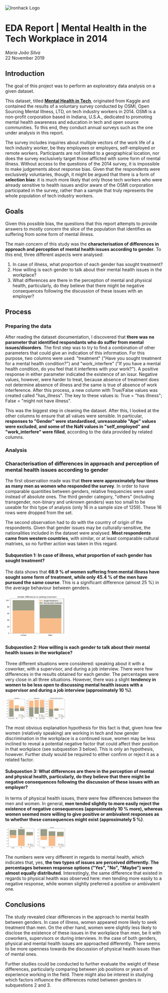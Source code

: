 <img src="https://bit.ly/2VnXWr2" alt="Ironhack Logo" width="100"/>

# EDA Report | Mental Health in the Tech Workplace in 2014

_Maria João Silva_<br>
22 November 2019


## Introduction

The goal of this project was to perform an exploratory data analysis on a given dataset.

This dataset, titled **[Mental Health in Tech](https://www.kaggle.com/osmi/mental-health-in-tech-survey)**, originated from Kaggle and contained the results of a voluntary survey conducted by OSMI, Open Sourcing Mental Illness, LTD, on tech industry workers in 2014. OSMI is a non-profit corporation based in Indiana, U.S.A., dedicated to promoting mental health awareness and education in tech and open source communities. To this end, they conduct annual surveys such as the one under analysis in this report.

The survey includes inquiries about multiple vectors of the work life of a tech industry worker, be they employees or employers, self-employed or remote workers. Participants are not limited to a geographical location, nor does the survey exclusively target those afflicted with some form of mental illness. Without access to the questions of the 2014 survey, it is impossible to make judgements about response bias. Given that the respondents were exclusively voluntaries, though, it might be argued that there is a form of **selection bias**: it is much more likely that only those tech workers who were already sensitive to health issues and/or aware of the OSMI corporation participated in the survey, rather than a sample that truly represents the whole population of tech industry workers.


## Goals

Given this possible bias, the questions that this report attempts to provide answers to mostly concern the slice of the population that identifies as suffering from some form of mental illness.

The main concern of this study was the **characterisation of differences in approach and perception of mental health issues according to gender**. To this end, three different aspects were analysed:

   1. In case of illness, what proportion of each gender has sought treatment?
   2. How willing is each gender to talk about their mental health issues in the workplace?
   3. What differences are there in the perception of mental and physical health, particularly, do they believe that there might be negative consequences following the discussion of these issues with an employer?


## Process

### Preparing the data

After reading the dataset documentation, I discovered that **there was no parameter that identified respondants who do suffer from mental issues/disorders**. The first step was to try to find a combination of other parameters that could give an indication of this information. For this purpose, two columns were used: "treatment" ("Have you sought treatment for a mental health condition?") and "work_interfere" ("If you have a mental health condition, do you feel that it interferes with your work?"). A positive response in either parameter indicated the existence of an issur. Negative values, however, were harder to treat, because absence of treatment does not determine absence of illness and the same is true of absence of work interference. After this process, a new column with True/False values was created called "has_illness". The key to these values is: True = "has illness"; False = "might not have illness".

This was the biggest step in cleaning the dataset. After this, I looked at the other columns to ensure that all values were sensible. In particular, **responses to "Gender" were standardised, unreasonable "Age" values were excluded, and some of the NaN values in "self_employed" and "work_interfere" were filled**, according to the data provided by related columns.


### Analysis
### Characterisation of differences in approach and perception of mental health issues according to gender

The first observation made was that **there were approximately four times as many men as women who responded the survey**. In order to have comparable quantities between genders, relative frequencies were used instead of absolute ones. The third gender category, "others" (including transgender, non-binary and unknown genders) was too small to be useable for this type of analysis (only 16 in a sample size of 1259). These 16 rows were dropped from the set.

The second observation had to do with the country of origin of the respondents. Given that gender issues may be culturally-sensitive, the nationalities included in the dataset were analysed. **Most respondents came from western countries**, with similar, or at least comparable cultural matrixes, so no further action was taken in this regard.


#### Subquestion 1: In case of illness, what proportion of each gender has sought treatment?

The data shows that **68.9 % of women suffering from mental illness have sought some form of treatment, while only 45.4 % of the men have pursued the same course**. This is a significant difference (almost 25 %) in the average behaviour between genders.

<img src="/images/sq1.png" width="200"/>

#### Subquestion 2: How willing is each gender to talk about their mental health issues in the workplace?

Three different situations were considered: speaking about it with a coworker, with a supervisor, and during a job interview. There were few differences in the results obtained for each gender. The percentages were very close in all three situations. However, there was a slight **tendency in women to be less open to discussing mental health issues with a supervisor and during a job interview (approximately 10 %)**.

<img src="/images/sq2.png" width="200"/>

The most obvious explanation hypothesis for this fact is that, given how few women (relatively speaking) are working in tech and how gender discrimination in the workplace is a continued issue, women may be less inclined to reveal a potential negative factor that could affect their position in that workplace (see subquestion 3 below). This is only an hypothesis, however. Further study would be required to either confirm or reject it as a related factor.


#### Subquestion 3: What differences are there in the perception of mental and physical health, particularly, do they believe that there might be negative consequences following the discussion of these issues with an employer?

In terms of physical health issues, there were few differences between the men and women. In general, **men tended slightly to more easily reject the existence of negative consequences (approximately 10 % more), whereas women seemed more willing to give positive or ambivalent responses as to whether these consequences might exist (approximately 5 %)**.

<img src="/images/sq3.png" width="200"/>

The numbers were very different in regards to mental health, which indicates that, yes, **the two types of issues are perceived differently. The percentages between response options ("Yes", "No", "Maybe") were almost equally distributed**. Interestingly, the same difference that existed in regards to physical health was observed here: men tending more easily to a negative response, while women slightly preferred a positive or ambivalent one.


## Conclusions

The study revealed clear differences in the approach to mental health between genders. In case of illness, women appeared more likely to seek treatment than men. On the other hand, women were slightly less likely to disclose the existence of these issues in the workplace than men, be it with coworkers, supervisors or during interviews. In the case of both genders, physical and mental health issues are approached differently. There seems to be more openness towards the discussion of physical health issues than of mental ones.

Further studies could be conducted to further evaluate the weight of these differences, particularly comparing between job positions or years of experience working in the field. There might also be interest in studying which factors influence the differences noted between genders in subquestions 2 and 3.
